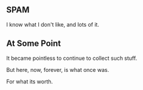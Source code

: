 ## SPAM ##

I know what I don't like, and lots of it.

## At Some Point ##

It became pointless to continue to collect such stuff.

But here, now, forever, is what once was.

For what its worth.
